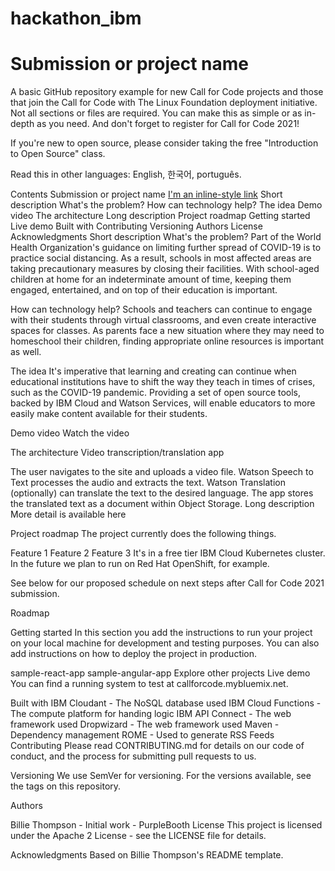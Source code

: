 # hackathon_ibm
# Submission or project name


A basic GitHub repository example for new Call for Code projects and those that join the Call for Code with The Linux Foundation deployment initiative. Not all sections or files are required. You can make this as simple or as in-depth as you need. And don't forget to register for Call for Code 2021!

If you're new to open source, please consider taking the free "Introduction to Open Source" class.

Read this in other languages: English, 한국어, português.

Contents
Submission or project name
[I'm an inline-style link]()
Short description
What's the problem?
How can technology help?
The idea
Demo video
The architecture
Long description
Project roadmap
Getting started
Live demo
Built with
Contributing
Versioning
Authors
License
Acknowledgments
Short description
What's the problem?
Part of the World Health Organization's guidance on limiting further spread of COVID-19 is to practice social distancing. As a result, schools in most affected areas are taking precautionary measures by closing their facilities. With school-aged children at home for an indeterminate amount of time, keeping them engaged, entertained, and on top of their education is important.

How can technology help?
Schools and teachers can continue to engage with their students through virtual classrooms, and even create interactive spaces for classes. As parents face a new situation where they may need to homeschool their children, finding appropriate online resources is important as well.

The idea
It's imperative that learning and creating can continue when educational institutions have to shift the way they teach in times of crises, such as the COVID-19 pandemic. Providing a set of open source tools, backed by IBM Cloud and Watson Services, will enable educators to more easily make content available for their students.

Demo video
Watch the video

The architecture
Video transcription/translation app

The user navigates to the site and uploads a video file.
Watson Speech to Text processes the audio and extracts the text.
Watson Translation (optionally) can translate the text to the desired language.
The app stores the translated text as a document within Object Storage.
Long description
More detail is available here

Project roadmap
The project currently does the following things.

Feature 1
Feature 2
Feature 3
It's in a free tier IBM Cloud Kubernetes cluster. In the future we plan to run on Red Hat OpenShift, for example.

See below for our proposed schedule on next steps after Call for Code 2021 submission.

Roadmap

Getting started
In this section you add the instructions to run your project on your local machine for development and testing purposes. You can also add instructions on how to deploy the project in production.

sample-react-app
sample-angular-app
Explore other projects
Live demo
You can find a running system to test at callforcode.mybluemix.net.

Built with
IBM Cloudant - The NoSQL database used
IBM Cloud Functions - The compute platform for handing logic
IBM API Connect - The web framework used
Dropwizard - The web framework used
Maven - Dependency management
ROME - Used to generate RSS Feeds
Contributing
Please read CONTRIBUTING.md for details on our code of conduct, and the process for submitting pull requests to us.

Versioning
We use SemVer for versioning. For the versions available, see the tags on this repository.

Authors

Billie Thompson - Initial work - PurpleBooth
License
This project is licensed under the Apache 2 License - see the LICENSE file for details.

Acknowledgments
Based on Billie Thompson's README template.
